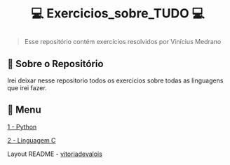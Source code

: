 # <p align="center"> 💻 Exercicios_sobre_TUDO 💻
 > Esse repositório contém exercícios resolvidos por Vinícius Medrano
  
## 📌 Sobre o Repositório
Irei deixar nesse repositorio todos os exercicios sobre todas as linguagens que irei fazer.

 
  
## 📑 Menu

[1 - Python](https://github.com/medranogit/exercicios_sobre_TUDO/tree/main/python)

[2 - Linguagem C](https://github.com/medranogit/exercicios_sobre_TUDO/tree/main/linguagem%20c)

  
Layout README - [vitoriadevalois](https://github.com/vitoriadevalois/python-scripts/blob/main/README.md)
  

